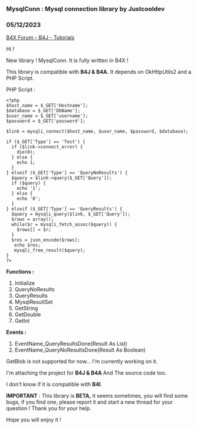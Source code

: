 ### MysqlConn : Mysql connection library by Justcooldev
### 05/12/2023
[B4X Forum - B4J - Tutorials](https://www.b4x.com/android/forum/threads/147946/)

Hi !  
  
New library ! MysqlConn. It is fully written in B4X !  
  
This library is compatible with **B4J & B4A.** It depends on OkHttpUtils2 and a PHP Script.  
  
PHP Script :   

```B4X
<?php  
$host_name = $_GET['Hostname'];  
$database = $_GET['DbName'];  
$user_name = $_GET['username'];  
$password = $_GET['password'];  
  
$link = mysqli_connect($host_name, $user_name, $password, $database);  
  
if ($_GET['Type'] == 'Test') {  
  if ($link->connect_error) {  
    die(0);  
  } else {  
    echo 1;  
  }  
} elseif ($_GET['Type'] == 'QueryNoResults') {  
  $query = $link->query($_GET['Query']);  
  if ($query) {  
    echo '1';  
  } else {  
    echo '0';  
  }  
} elseif ($_GET['Type'] == 'QueryResults') {  
  $query = mysqli_query($link, $_GET['Query']);  
  $rows = array();  
  while($r = mysqli_fetch_assoc($query)) {  
    $rows[] = $r;  
  }  
  $res = json_encode($rows);  
   echo $res;  
   mysqli_free_result($query);  
}  
?>
```

  
  
**Functions :**  

1. Initialize
2. QueryNoResults
3. QueryResults
4. MysqlResultSet
5. GetString
6. GetDouble
7. GetInt

  
**Events :**  

1. EventName\_QueryResultsDone(Result As List)
2. EventName\_QueryNoResultsDone(Result As Boolean)

  
GetBlob is not supported for now… I'm currently working on it.  
  
I'm attaching the project for **B4J & B4A** And The source code too.  
  
I don't know if it is compatible with **B4I**.  
  
**IMPORTANT** : This library is **BETA,** it seems sometimes, you will find some bugs, if you find one, please report it and start a new thread for your question ! Thank you for your help.  
  
Hope you will enjoy it !